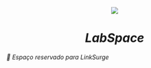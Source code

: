 <div align="center" > <img src="https://img.icons8.com/external-flat-land-kalash/64/000000/external-earth-education-and-science-flat-land-kalash-2.png"/>
 <h1 align="center"; color: 'red' ><i><strong>LabSpace</b></strong></h1></div>
 
:link: Espaço reservado para LinkSurge
